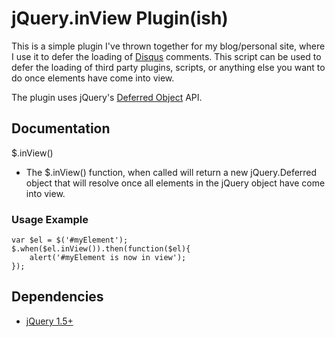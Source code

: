 # jQuery.inView Plugin(ish)

This is a simple plugin I've thrown together for my blog/personal site, where I use it to defer the loading of [Disqus](http://disqus.com/) comments. This script can be used to defer the loading of third party plugins, scripts, or anything else you want to do once elements have come into view.

The plugin uses jQuery's [Deferred Object](http://api.jquery.com/category/deferred-object/) API.

## Documentation

$.inView()

- The $.inView() function, when called will return a new jQuery.Deferred object that will resolve once all elements in the jQuery object have come into view.

### Usage Example

	var $el = $('#myElement');
	$.when($el.inView()).then(function($el){
		alert('#myElement is now in view');
	});

## Dependencies

- [jQuery 1.5+](http://www.jquery.com/)
